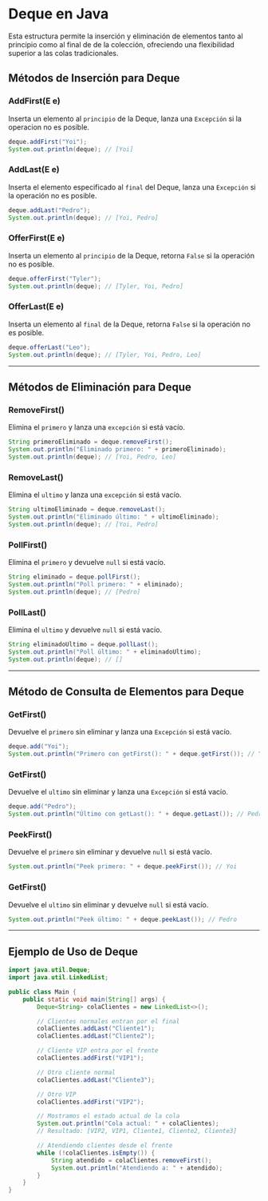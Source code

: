 # Deque en Java

Esta estructura permite la inserción y eliminación de elementos tanto al principio como al final de de la colección, ofreciendo una flexibilidad superior a las colas tradicionales.

## Métodos de Inserción para Deque

### AddFirst(E e)
Inserta un elemento al `principio` de la Deque, lanza una `Excepción` si la operacion no es posible.
```java
deque.addFirst("Yoi");
System.out.println(deque); // [Yoi]
```

### AddLast(E e)
Inserta el elemento especificado al `final` del Deque, lanza una `Excepción` si la operación no es posible.
```java
deque.addLast("Pedro");
System.out.println(deque); // [Yoi, Pedro]
```

### OfferFirst(E e)
Inserta un elemento al `principio` de la Deque, retorna `False` si la operación no es posible.
```java
deque.offerFirst("Tyler");
System.out.println(deque); // [Tyler, Yoi, Pedro]
```

### OfferLast(E e)
Inserta un elemento al `final` de la Deque, retorna `False` si la operación no es posible.
```java
deque.offerLast("Leo");
System.out.println(deque); // [Tyler, Yoi, Pedro, Leo]
```

---

## Métodos de Eliminación para Deque

### RemoveFirst()
Elimina el `primero` y lanza una `excepción` si está vacío.
```java
String primeroEliminado = deque.removeFirst();
System.out.println("Eliminado primero: " + primeroEliminado);
System.out.println(deque); // [Yoi, Pedro, Leo]
```

### RemoveLast()
Elimina el `ultimo` y lanza una `excepción` si está vacío.
```java
String ultimoEliminado = deque.removeLast();
System.out.println("Eliminado último: " + ultimoEliminado);
System.out.println(deque); // [Yoi, Pedro]
```

### PollFirst()
Elimina el `primero` y devuelve `null` si está vacío.
```java
String eliminado = deque.pollFirst();
System.out.println("Poll primero: " + eliminado);
System.out.println(deque); // [Pedro]
```

### PollLast()
Elimina el `ultimo` y devuelve `null` si está vacío.
```java
String eliminadoUltimo = deque.pollLast();
System.out.println("Poll último: " + eliminadoUltimo);
System.out.println(deque); // []
```

---

## Método de Consulta de Elementos para Deque

### GetFirst()
Devuelve el `primero` sin eliminar y lanza una `Excepción` si está vacío.
```java
deque.add("Yoi");
System.out.println("Primero con getFirst(): " + deque.getFirst()); // Yoi
```

### GetFirst()
Devuelve el `ultimo` sin eliminar y lanza una `Excepción` si está vacío.
```java
deque.add("Pedro");
System.out.println("Último con getLast(): " + deque.getLast()); // Pedro
```

### PeekFirst()
Devuelve el `primero` sin eliminar y devuelve `null` si está vacío.
```java
System.out.println("Peek primero: " + deque.peekFirst()); // Yoi
```

### GetFirst()
Devuelve el `ultimo` sin eliminar y devuelve `null` si está vacío.
```java
System.out.println("Peek último: " + deque.peekLast()); // Pedro
```

---

## Ejemplo de Uso de Deque

```java
import java.util.Deque;
import java.util.LinkedList;

public class Main {
    public static void main(String[] args) {
        Deque<String> colaClientes = new LinkedList<>();

        // Clientes normales entran por el final
        colaClientes.addLast("Cliente1");
        colaClientes.addLast("Cliente2");

        // Cliente VIP entra por el frente
        colaClientes.addFirst("VIP1");

        // Otro cliente normal
        colaClientes.addLast("Cliente3");

        // Otro VIP
        colaClientes.addFirst("VIP2");

        // Mostramos el estado actual de la cola
        System.out.println("Cola actual: " + colaClientes); 
        // Resultado: [VIP2, VIP1, Cliente1, Cliente2, Cliente3]

        // Atendiendo clientes desde el frente
        while (!colaClientes.isEmpty()) {
            String atendido = colaClientes.removeFirst();
            System.out.println("Atendiendo a: " + atendido);
        }
    }
}
```